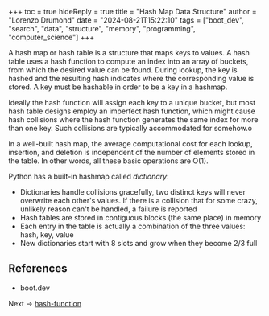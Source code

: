 +++
toc = true
hideReply = true
title = "Hash Map Data Structure"
author = "Lorenzo Drumond"
date = "2024-08-21T15:22:10"
tags = ["boot_dev",  "search",  "data",  "structure",  "memory",  "programming",  "computer_science"]
+++



A hash map or hash table is a structure that maps keys to values. A hash table uses a hash function to compute an index into an array of buckets, from which the desired value can be found. During lookup, the key is hashed and the resulting hash indicates where the corresponding value is stored. A key must be hashable in order to be a key in a hashmap.

Ideally the hash function will assign each key to a unique bucket, but most hash table designs employ an imperfect hash function, which might cause hash collisions where the hash function generates the same index for more than one key. Such collisions are typically accommodated for somehow.o

In a well-built hash map, the average computational cost for each lookup, insertion, and deletion is independent of the number of elements stored in the table. In other words, all these basic operations are O(1).

Python has a built-in hashmap called _dictionary_:

- Dictionaries handle collisions gracefully, two distinct keys will never overwrite each other's values. If there is a collision that for some crazy, unlikely reason can't be handled, a failure is reported
- Hash tables are stored in contiguous blocks (the same place) in memory
- Each entry in the table is actually a combination of the three values: hash, key, value
- New dictionaries start with 8 slots and grow when they become 2/3 full

## References

- boot.dev

Next -> [hash-function](/wiki/hash-function/)
